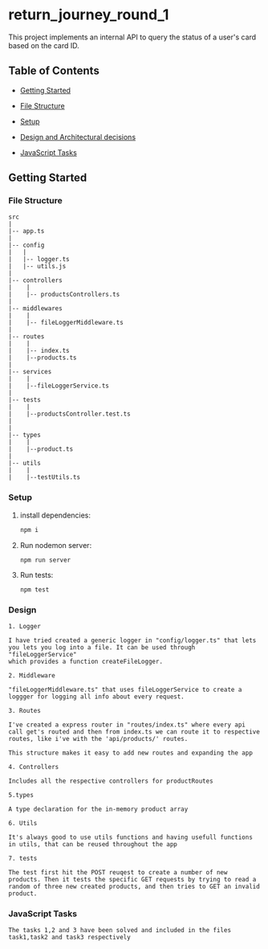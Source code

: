 # return_journey_round_1


This project implements an internal API to query the status of a user's card based on the card ID.

## Table of Contents

- [Getting Started](#getting-started)

- [File Structure](#file-structure)

- [Setup](#setup)

- [Design and Architectural decisions ](#design)

- [JavaScript Tasks](#javacript-tasks)



## Getting Started

### File Structure

  ```
src
|
|-- app.ts
|
|-- config
|   |
|   |-- logger.ts
|   |-- utils.js
|
|-- controllers
|    |
|    |-- productsControllers.ts
|
|-- middlewares
|    |   
|    |-- fileLoggerMiddleware.ts
|
|-- routes
|    |
|    |-- index.ts
|    |--products.ts
|
|-- services
|    |
|    |--fileLoggerService.ts
|
|-- tests
|    |
|    |--productsController.test.ts
|
|
|-- types
|    |
|    |--product.ts
|
|-- utils
|    |
|    |--testUtils.ts
  ```

### Setup

1. install dependencies:

   ```bash
   npm i 
   ```
2. Run nodemon server:
    ```
    npm run server
    ```
3. Run tests:
    ```
    npm test
    ```


### Design
    1. Logger
        
    I have tried created a generic logger in "config/logger.ts" that lets you lets you log into a file. It can be used through "fileLoggerService"
    which provides a function createFileLogger.

    2. Middleware

    "fileLoggerMiddleware.ts" that uses fileLoggerService to create a loggger for logging all info about every request.

    3. Routes

    I've created a express router in "routes/index.ts" where every api call get's routed and then from index.ts we can route it to respective routes, like i've with the 'api/products/' routes.

    This structure makes it easy to add new routes and expanding the app

    4. Controllers

    Includes all the respective controllers for productRoutes

    5.types

    A type declaration for the in-memory product array

    6. Utils

    It's always good to use utils functions and having usefull functions in utils, that can be reused throughout the app

    7. tests

    The test first hit the POST reuqest to create a number of new products. Then it tests the specific GET requests by trying to read a random of three new created products, and then tries to GET an invalid product.


### JavaScript Tasks

    The tasks 1,2 and 3 have been solved and included in the files task1,task2 and task3 respectively
    